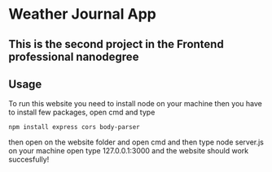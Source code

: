 # Weather Journal App

## This is the second project in the Frontend professional nanodegree

## Usage

To run this website you need to install node on your machine
then you have to install few packages, open cmd and type
	
	npm install express cors body-parser

then open on the website folder and open cmd and then type node server.js
on your machine open type 127.0.0.1:3000 and the website should work succesfully!
